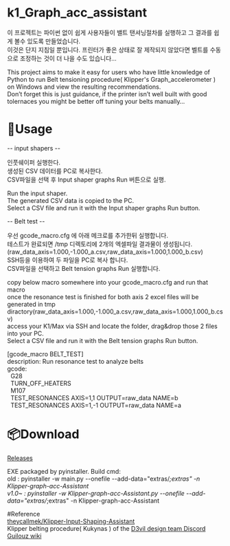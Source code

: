 # k1_Graph_acc_assistant<br/>
이 프로젝트는 파이썬 없이 쉽게 사용자들이 밸트 탠셔닝절차를 실행하고 그 결과를 쉽게 볼수 있도록 만들었습니다.<br/>
이것은 단지 지침일 뿐입니다. 프린터가 좋은 상태로 잘 제작되지 않았다면 벨트를 수동으로 조정하는 것이 더 나을 수도 있습니다…<br/>

This project aims to make it easy for users who have little knowledge of Python to run Belt tensioning procedure( Klipper's Graph_accelerometer ) on Windows and view the resulting recommendations.<br/>
Don’t forget this is just guidance, if the printer isn’t well built with good tolernaces you might be better off tuning your belts manually…<br/>
# 🔌Usage
-- input shapers -- <br/>

인풋쉐이퍼 실행한다.<br/>
생성된 CSV 데이터를 PC로 복사한다.<br/>
CSV파일을 선택 후 Input shaper graphs Run 버튼으로 실행.<br/>

Run the input shaper.<br/>
The generated CSV data is copied to the PC.<br/>
Select a CSV file and run it with the Input shaper graphs Run button.<br/>

-- Belt test --<br/>

우선 gcode_macro.cfg 에 아래 메크로를 추가한뒤 실행합니다.<br/>
테스트가 완료되면 /tmp 디렉토리에 2개의 엑셀파일 결과물이 생성됩니다.(raw_data_axis=1.000,-1.000_a.csv,raw_data_axis=1.000,1.000_b.csv)<br/>
SSH등을 이용하여 두 파일을 PC로 복사 합니다.<br/>
CSV파일을 선택하고 Belt tension graphs Run 실행합니다.<br/>

copy below macro somewhere into your gcode_macro.cfg and run that macro <br/>
once the resonance test is finished for both axis 2 excel files will be generated in tmp diractory(raw_data_axis=1.000,-1.000_a.csv,raw_data_axis=1.000,1.000_b.csv)<br/>
access your K1/Max via SSH and locate the folder, drag&drop those 2 files into your PC.<br/>
Select a CSV file and run it with the Belt tension graphs Run button.<br/>

[gcode_macro BELT_TEST]<br/>
description: Run resonance test to analyze belts<br/>
gcode:<br/>
&nbsp;&nbsp;G28<br/>
&nbsp;&nbsp;TURN_OFF_HEATERS<br/>
&nbsp;&nbsp;M107<br/>
&nbsp;&nbsp;TEST_RESONANCES AXIS=1,1 OUTPUT=raw_data NAME=b<br/>
&nbsp;&nbsp;TEST_RESONANCES AXIS=1,-1 OUTPUT=raw_data NAME=a<br/>

# 📦Download<br/>
[Releases](https://github.com/hjoungjoo/k1_Graph_acc_assistant/releases)<br/>

EXE packaged by pyinstaller. Build cmd:<br/>
old : pyinstaller -w main.py --onefile --add-data="extras/*;extras" -n Klipper-graph-acc-Assistant<br/>
v1.0~ : pyinstaller -w Klipper-graph-acc-Assistant.py --onefile --add-data="extras/*;extras" -n Klipper-graph-acc-Assistant<br/>

#Reference<br/>
[theycallmek/Klipper-Input-Shaping-Assistant](https://github.com/theycallmek/Klipper-Input-Shaping-Assistant)<br/>
Klipper belting procedure( Kukynas ) of the [D3vil design team Discord](https://discord.gg/d3vil-design)<br/>
[Guilouz wiki](https://github.com/Guilouz/Creality-K1-and-K1-Max/wiki)<br/>
